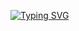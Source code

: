 <a href="https://git.io/typing-svg"><img src="https://readme-typing-svg.herokuapp.com?font=Noto+Serif&size=30&duration=6000&pause=1001&color=FFFDFB&center=true&random=false&width=435&lines=Hi%F0%9F%98%B4%2CI'm+Piyush+Malik" alt="Typing SVG" /></a>
